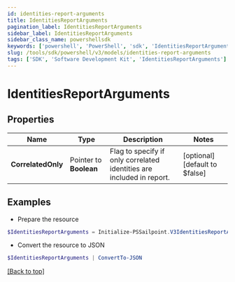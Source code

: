 ```yaml
---
id: identities-report-arguments
title: IdentitiesReportArguments
pagination_label: IdentitiesReportArguments
sidebar_label: IdentitiesReportArguments
sidebar_class_name: powershellsdk
keywords: ['powershell', 'PowerShell', 'sdk', 'IdentitiesReportArguments'] 
slug: /tools/sdk/powershell/v3/models/identities-report-arguments
tags: ['SDK', 'Software Development Kit', 'IdentitiesReportArguments']
---
```



# IdentitiesReportArguments

## Properties

Name | Type | Description | Notes
------------ | ------------- | ------------- | -------------
**CorrelatedOnly** |  Pointer to **Boolean** | Flag to specify if only correlated identities are included in report. | [optional] [default to $false]

## Examples

- Prepare the resource
```powershell
$IdentitiesReportArguments = Initialize-PSSailpoint.V3IdentitiesReportArguments  -CorrelatedOnly true
```

- Convert the resource to JSON
```powershell
$IdentitiesReportArguments | ConvertTo-JSON
```


[[Back to top]](#) 

